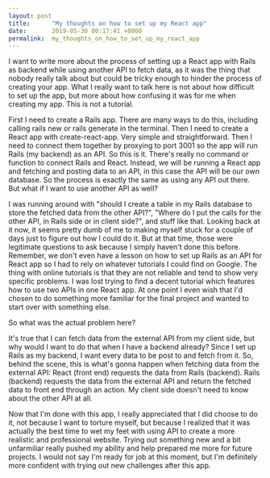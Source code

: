 ```yaml
---
layout: post
title:      "My thoughts on how to set up my React app"
date:       2019-05-30 00:17:41 +0000
permalink:  my_thoughts_on_how_to_set_up_my_react_app
---
```



I want to write more about the process of setting up a React app with Rails as backend while using another API to fetch data, as it was the thing that nobody really talk about but could be tricky enough to hinder the process of creating your app. What I really want to talk here is not about how difficult to set up the app, but more about how confusing it was for me when creating my app. This is not a tutorial.

First I need to create a Rails app. There are many ways to do this, including calling rails new or rails generate in the terminal. Then I need to create a React app with create-react-app. Very simple and straightforward. Then I need to connect them together by proxying to port 3001 so the app will run Rails (my backend) as an API. So this is it. There's really no command or function to connect Rails and React. Instead, we will be running a React app and fetching and posting data to an API, in this case the API will be our own database. So the process is exactly the same as using any API out there. But what if I want to use another API as well? 

I was running around with "should I create a table in my Rails database to store the fetched data from the other API?", "Where do I put the calls for the other API, in Rails side or in client side?", and stuff like that. Looking back at it now, it seems pretty dumb of me to making myself stuck for a couple of days just to figure out how I could do it. But at that time, those were legitimate questions to ask because I simply haven't done this before. Remember, we don't even have a lesson on how to set up Rails as an API for React app so I had to rely on whatever tutorials I could find on Google. The thing with online tutorials is that they are not reliable and tend to show very specific problems. I was lost trying to find a decent tutorial which features how to use two APIs in one React app. At one point I even wish that I'd chosen to do something more familiar for the final project and wanted to start over with something else.

So what was the actual problem here?

It's true that I can fetch data from the external API from my client side, but why would I want to do that when I have a backend already? Since I set up Rails as my backend, I want every data to be post to and fetch from it. So, behind the scene, this is what's gonna happen when fetching data from the external API: React (front end) requests the data from Rails (backend). Rails (backend) requests the data from the external API and return the fetched data to front end through an action. My client side doesn't need to know about the other API at all. 

Now that I'm done with this app, I really appreciated that I did choose to do it, not because I want to torture myself, but because I realized that it was actually the best time to wet my feet with using API to create a more realistic and professional website. Trying out something new and a bit unfarmiliar really pushed my ability and help prepared me more for future projects. I would not say I'm ready for job at this moment, but I'm definitely more confident with trying out new challenges after this app.



